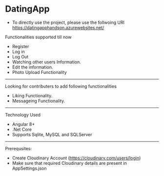 # DatingApp
 * To directly use the project, please use the follwoing URl
 https://datingapphandson.azurewebsites.net/
 
 Functionalities supported till now
  * Register
  * Log in
  * Log Out
  * Watching other users Information.
  * Edit the information.
  * Photo Upload Functionality
  **************************************************************************************
  Looking for contributers to add following functionalities
  * Liking Functionality.
  * Messageing Functionality.
*****************************************************************************************

Technology Used
  * Angular 8+
  * .Net Core
  * Supports Sqlite, MySQL and SQLServer
  
******************************************************************************************

Prerequsites:
  * Create Cloudinary Account (https://cloudinary.com/users/login)
  * Make sure that required Cloudinary details are present in AppSettings.json
